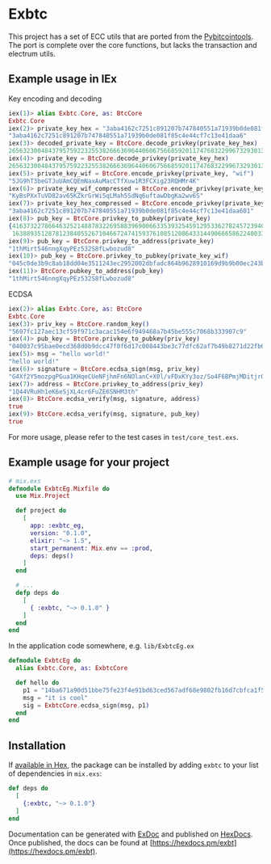 # Exbtc

This project has a set of ECC utils that are ported from the [Pybitcointools](https://github.com/vbuterin/pybitcointools). The port is complete over the core functions, but lacks the transaction and electrum utils.

## Example usage in IEx

Key encoding and decoding

```elixir
iex(1)> alias Exbtc.Core, as: BtcCore
Exbtc.Core
iex(2)> private_key_hex = "3aba4162c7251c891207b747840551a71939b0de081f85c4e44cf7c13e41daa6"
"3aba4162c7251c891207b747840551a71939b0de081f85c4e44cf7c13e41daa6"
iex(3)> decoded_private_key = BtcCore.decode_privkey(private_key_hex)
26563230048437957592232553826663696440606756685920117476832299673293013768870
iex(4)> private_key = BtcCore.decode_privkey(private_key_hex)
26563230048437957592232553826663696440606756685920117476832299673293013768870
iex(5)> private_key_wif = BtcCore.encode_privkey(private_key, "wif")
"5JG9hT3beGTJuUAmCQEmNaxAuMacCTfXuw1R3FCXig23RQHMr4K"
iex(6)> private_key_wif_compressed = BtcCore.encode_privkey(private_key, "wif_compressed")
"KyBsPXxTuVD82av65KZkrGrWi5qLMah5SdNq6uftawDbgKa2wv6S"
iex(7)> private_key_hex_compressed = BtcCore.encode_privkey(private_key, "hex_compressed")
"3aba4162c7251c891207b747840551a71939b0de081f85c4e44cf7c13e41daa601"
iex(8)> pub_key = BtcCore.privkey_to_pubkey(private_key)
{41637322786646325214887832269588396900663353932545912953362782457239403430124,
 16388935128781238405526710466724741593761085120864331449066658622400339362166}
iex(9)> pub_key = BtcCore.privkey_to_address(private_key)
"1thMirt546nngXqyPEz532S8fLwbozud8"
iex(10)> pub_key = BtcCore.privkey_to_pubkey(private_key_wif)
"045c0de3b9c8ab18dd04e3511243ec2952002dbfadc864b9628910169d9b9b00ec243bcefdd4347074d44bd7356d6a53c495737dd96295e2a9374bf5f02ebfc176"
iex(11)> BtcCore.pubkey_to_address(pub_key)
"1thMirt546nngXqyPEz532S8fLwbozud8"
```

ECDSA

```elixir
iex(2)> alias Exbtc.Core, as: BtcCore
Exbtc.Core
iex(3)> priv_key = BtcCore.random_key()
"5697fc127aec13cf59f971c3acac154e6f949468a7b45be555c7068b333907c9"
iex(4)> pub_key = BtcCore.privkey_to_pubkey(priv_key)
"040037c95bae0ecd368d0b9dcc47f0f6d17c008443be3c77dfc62af7b49b8271d22fb6d302519c550cffd69e5922f7408ae00d3cc0051021efaa8c814a596c6315"
iex(5)> msg = "hello world!"
"hello world!"
iex(6)> signature = BtcCore.ecdsa_sign(msg, priv_key)
"G4Xf2Y5mozpgPGua1KHqeCUeNFjhmFn6NOlanC+X0l/vFDxKYy3oz/So4F6BPmjMDitjrOAKt3dtlEJa5G9+Kbo="
iex(7)> address = BtcCore.privkey_to_address(priv_key)
"1Q44VRuHh1eK6eSjXL4cr6FuZE6SNHM3th"
iex(8)> BtcCore.ecdsa_verify(msg, signature, address)
true
iex(9)> BtcCore.ecdsa_verify(msg, signature, pub_key)
true
```

For more usage, please refer to the test cases in `test/core_test.exs`.

## Example usage for your project

```elixir
# mix.exs
defmodule ExbtcEg.Mixfile do
  use Mix.Project

  def project do
    [
      app: :exbtc_eg,
      version: "0.1.0",
      elixir: "~> 1.5",
      start_permanent: Mix.env == :prod,
      deps: deps()
    ]
  end

  # ...
  defp deps do
    [
      { :exbtc, "~> 0.1.0" }
    ]
  end
end
```

In the application code somewhere, e.g. `lib/ExbtcEg.ex`

```elixir
defmodule ExbtcEg do
  alias Exbtc.Core, as: ExbtcCore

  def hello do
    p1 = "14ba671a90d51bbe75fe23f4e91bd63ced567adf68e9802fb16d7cbfca1f5f05"
    msg = "it is cool"
    sig = ExbtcCore.ecdsa_sign(msg, p1)
  end
end
```

## Installation

If [available in Hex](https://hex.pm/docs/publish), the package can be installed
by adding `exbtc` to your list of dependencies in `mix.exs`:

```elixir
def deps do
  [
    {:exbtc, "~> 0.1.0"}
  ]
end
```

Documentation can be generated with [ExDoc](https://github.com/elixir-lang/ex_doc)
and published on [HexDocs](https://hexdocs.pm). Once published, the docs can
be found at [https://hexdocs.pm/exbt](https://hexdocs.pm/exbt).

